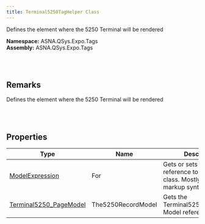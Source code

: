 ```yaml
---
title: Terminal5250TagHelper Class
---
```


Defines the element where the 5250 Terminal will be rendered

**Namespace:** ASNA.QSys.Expo.Tags <br/>
**Assembly:** ASNA.QSys.Expo.Tags

<br>
<br>

## Remarks

Defines the element where the 5250 Terminal will be rendered

[//]: # ($$TODO: Complete the Remarks section.)

<br>
<br>

## Properties

| Type | Name | Description | Indexer
| --- | --- | --- | --- 
| [ModelExpression](https://docs.microsoft.com/en-us/dotnet/api/microsoft.aspnetcore.mvc.viewfeatures.modelexpression) | For | Gets or sets the Model reference to the Record class. Mostly to simplify markup syntax. | 
| [Terminal5250_PageModel]($$TODO-ASNA.QSys.Expo.Model.Terminal5250_PageModel.html) | The5250RecordModel | Gets the Terminal5250_PageModel Model reference | 

<br>
<br>

